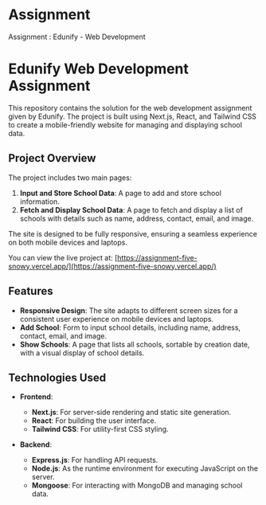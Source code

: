 # Assignment
Assignment : Edunify - Web Development

# Edunify Web Development Assignment

This repository contains the solution for the web development assignment given by Edunify. The project is built using Next.js, React, and Tailwind CSS to create a mobile-friendly website for managing and displaying school data.

## Project Overview

The project includes two main pages:

1. **Input and Store School Data**: A page to add and store school information.
2. **Fetch and Display School Data**: A page to fetch and display a list of schools with details such as name, address, contact, email, and image.

The site is designed to be fully responsive, ensuring a seamless experience on both mobile devices and laptops.

You can view the live project at: [https://assignment-five-snowy.vercel.app/](https://assignment-five-snowy.vercel.app/)

## Features

- **Responsive Design**: The site adapts to different screen sizes for a consistent user experience on mobile devices and laptops.
- **Add School**: Form to input school details, including name, address, contact, email, and image.
- **Show Schools**: A page that lists all schools, sortable by creation date, with a visual display of school details.

## Technologies Used

- **Frontend**:
  - **Next.js**: For server-side rendering and static site generation.
  - **React**: For building the user interface.
  - **Tailwind CSS**: For utility-first CSS styling.

- **Backend**:
  - **Express.js**: For handling API requests.
  - **Node.js**: As the runtime environment for executing JavaScript on the server.
  - **Mongoose**: For interacting with MongoDB and managing school data.



